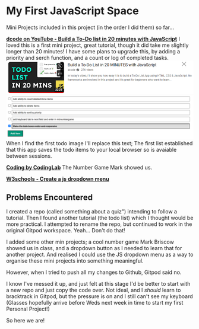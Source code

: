 # My First JavaScript Space

Mini Projects included in this project (in the order I did them) so far...

**[dcode on YouTube - Build a To-Do list in 20 minutes with JavaScript](https://youtu.be/cijPd-TXPn4?si=VEEkAH6fVqfTy0uV)** I loved this is a first mini project, great tutorial, though it did take me slightly longer than 20 minutes! I have some plans to upgrade this, by adding a priority and serch function, and a count or log of completed tasks. 
![dcode on YouTube image](/assets/images/readme-images/dcode.png)
![My second to do list image](/assets/images/readme-images/todo2.png)
When I find the first todo image I'll replace this text; The first list established that this app saves the todo items to your local browser so is avaiable between sessions. 

**[Coding by CodingLab](www.codinglabweb.com)** The Number Game Mark showed us.  

**[W3schools - Create a js dropdown menu](https://www.w3schools.com/howto/howto_js_dropdown.asp)**

## Problems Encountered
I created a repo (called something about a quiz") intending to follow a tutorial. Then I found another tutorial (the todo list) which I thought would be more practical. I attempted to rename the repo, but continued to work in the original Gitpod workspace. Yeah... Don't do that! 

I added some other min projects; a cool number game Mark Briscow showed us in class, and a dropdown button as I needed to learn that for another project. And realised I could use the JS dropdown menu as a way to organise these mini projects into something meaningful. 

However, when I tried to push all my changes to Github, Gitpod said no. 

I know I've messed it up, and just felt at this stage I'd be better to start with a new repo and just copy the code over. Not ideal, and I *should* learn to bracktrack in Gitpod, but the pressure is on and I still can't see my keyboard (Glasses hopefully arrive before Weds next week in time to start my first Personal Project!)

So here we are! 


